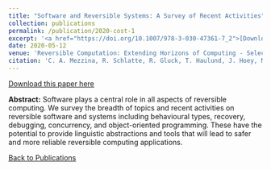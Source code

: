 ```yaml
---
title: "Software and Reversible Systems: A Survey of Recent Activities"
collection: publications
permalink: /publication/2020-cost-1
excerpt: '<a href="https://doi.org/10.1007/978-3-030-47361-7_2">[Download]</a>'
date: 2020-05-12
venue: 'Reversible Computation: Extending Horizons of Computing - Selected Results of the COST Action IC1405'
citation: 'C. A. Mezzina, R. Schlatte, R. Gluck, T. Haulund, J. Hoey, M. H. Cservenka, I. Lanese, T. Mogensen, H. Siljak, U. P. Schultz, and I. Ulidowski. Software and reversible systems: A survey of recent activities. In Reversible Computation: Extending Horizons of Computing, volume 12070 of Lecture Notes in Computer Science. Springer, 2020.'
---
```


[Download this paper here](https://doi.org/10.1007/978-3-030-47361-7_2)

**Abstract:** Software plays a central role in all aspects of reversible computing. We survey the breadth of topics and recent activities on reversible software and systems including behavioural types, recovery, debugging, concurrency, and object-oriented programming. These have the potential to provide linguistic abstractions and tools that will lead to safer and more reliable reversible computing applications.

[Back to Publications](https://jameshoey.github.io/publications/)
